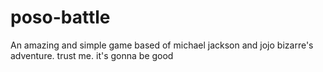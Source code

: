 # poso-battle
An amazing and simple game based of michael jackson and jojo bizarre's adventure. trust me. it's gonna be good
